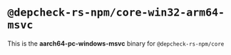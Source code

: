 # `@depcheck-rs-npm/core-win32-arm64-msvc`

This is the **aarch64-pc-windows-msvc** binary for `@depcheck-rs-npm/core`
